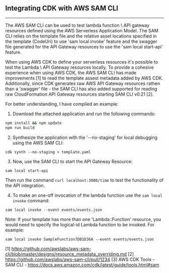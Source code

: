 ## Integrating CDK with AWS SAM CLI
---

The AWS SAM CLI can be used to test lambda function \ API gateway resources defined using the AWS Serverless Application Model. The SAM CLI relies on the template file and the relative asset locations specified in the template (CodeUri) to use 'sam local invoke' feature and the swagger file generated for the API Gateway resources to use the 'sam local start-api' feature.

When using AWS CDK to define your serverless resources it's possible to test the Lambda \ API Gateway resources locally. To provide a cohesive experience when using AWS CDK, the AWS SAM CLI has made improvements [1] to read the template assest metadata added by AWS CDK. Additionally, since CDK generates raw AWS API Gateway resources rathen than a 'swagger' file - the SAM CLI has also added supported for reading raw CloudFormation API Gateway resources starting SAM CLI v0.21 [2]. 

For better understanding, I have complied an example:

1. Download the attached application and run the following commands:

```bash
npm install && npm update
npm run build
```

2. Synthesize the application with the '--no-staging' for local debugging using the AWS SAM CLI:

```
cdk synth --no-staging > template.yaml
```

3. Now, use the SAM CLI to start the API Gateway Resource:

```
sam local start-api
```

Then run the command `curl localhost:3000/time` to test the functionality of the API integration.

4. To make an one-off invocation of the lambda function use the `sam local invoke` command:

```
sam local invoke --event events/events.json
```

Note: If your template has more than one 'Lambda::Function' resource, you would need to specify the logical-id Lambda function to be invoked. For example:
   
```
sam local invoke SampleFunction7DB1D36A --event events/events.json
```

[1] https://github.com/awslabs/aws-sam-cli/blob/master/designs/resource_metadata_overriding.md
[2] https://github.com/awslabs/aws-sam-cli/pull/1234
[3] AWS CDK Tools - SAM CLI - https://docs.aws.amazon.com/cdk/latest/guide/tools.html#sam

